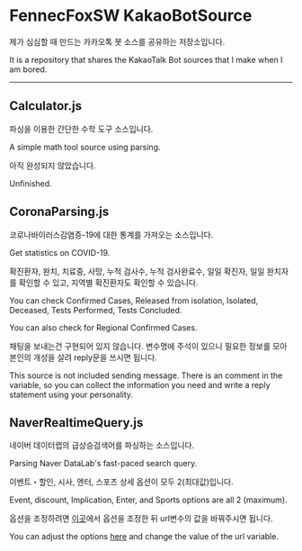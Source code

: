 # FennecFoxSW KakaoBotSource

제가 심심할 때 만드는 카카오톡 봇 소스를 공유하는 저장소입니다.

It is a repository that shares the KakaoTalk Bot sources that I make when I am bored.

---

## Calculator.js

파싱을 이용한 간단한 수학 도구 소스입니다.

A simple math tool source using parsing.

아직 완성되지 않았습니다.

Unfinished.

## CoronaParsing.js

코로나바이러스감염증-19에 대한 통계를 가져오는 소스입니다.

Get statistics on COVID-19.

확진환자, 완치, 치료중, 사망, 누적 검사수, 누적 검사완료수, 일일 확진자, 일일 완치자를 확인할 수 있고, 지역별 확진환자도 확인할 수 있습니다.

You can check Confirmed Cases, Released from isolation, Isolated, Deceased, Tests Performed, Tests Concluded.

You can also check for Regional Confirmed Cases.

채팅을 보내는건 구현되어 있지 않습니다. 변수명에 주석이 있으니 필요한 정보를 모아 본인의 개성을 살려 reply문을 쓰시면 됩니다.

This source is not included sending message. There is an comment in the variable, so you can collect the information you need and write a reply statement using your personality.

## NaverRealtimeQuery.js

네이버 데이터랩의 급상승검색어를 파싱하는 소스입니다.

Parsing Naver DataLab's fast-paced search query.

이벤트・할인, 시사, 엔터, 스포츠 상세 옵션이 모두 2(최대값)입니다.

Event, discount, Implication, Enter, and Sports options are all 2 (maximum).

옵션을 조정하려면 [이곳](https://datalab.naver.com/keyword/realtimeList.naver?)에서 옵션을 조정한 뒤 url변수의 값을 바꿔주시면 됩니다.

You can adjust the options [here](https://datalab.naver.com/keyword/realtimeList.naver?) and change the value of the url variable.
